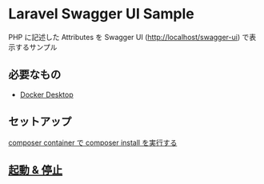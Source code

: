 # Laravel Swagger UI Sample

PHP に記述した Attributes を Swagger UI ([http://localhost/swagger-ui](http://localhost/swagger-ui)) で表示するサンプル

## 必要なもの

- [Docker Desktop](https://www.docker.com/products/docker-desktop)

## セットアップ

[composer container で composer install を実行する](https://laravel.com/docs/10.x/sail#installing-composer-dependencies-for-existing-projects)

## [起動 & 停止](https://laravel.com/docs/10.x/sail#starting-and-stopping-sail)
